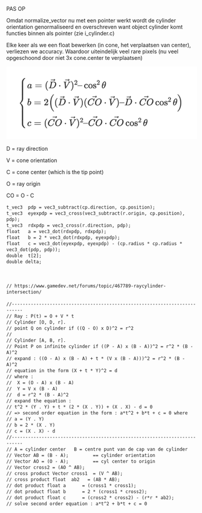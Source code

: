PAS OP

Omdat normalize_vector nu met een pointer werkt wordt de cylinder orientation genormaliseerd en overschreven
want object cylinder komt functies binnen als pointer (zie i_cylinder.c)

Elke keer als we een float bewerken (in cone, het verplaatsen van center), verliezen we accuracy. Waardoor
uiteindelijk veel rare pixels (nu veel opgeschoond door niet 3x cone.center te verplaatsen)



![plot](./cone_formula.png)



D = ray direction

V = cone orientation

C = cone center (which is the tip point)

O = ray origin

CO = O - C







    t_vec3  pdp = vec3_subtract(cp.direction, cp.position);
    t_vec3  eyexpdp = vec3_cross(vec3_subtract(r.origin, cp.position), pdp);
    t_vec3  rdxpdp = vec3_cross(r.direction, pdp);
    float   a = vec3_dot(rdxpdp, rdxpdp);
    float   b = 2 * vec3_dot(rdxpdp, eyexpdp);
    float   c = vec3_dot(eyexpdp, eyexpdp) - (cp.radius * cp.radius * vec3_dot(pdp, pdp));
    double  t[2];
    double delta;



	// https://www.gamedev.net/forums/topic/467789-raycylinder-intersection/

	//--------------------------------------------------------------------------
	// Ray : P(t) = O + V * t
	// Cylinder [O, D, r].
	// point Q on cylinder if ((Q - O) x D)^2 = r^2
	//
	// Cylinder [A, B, r].
	// Point P on infinite cylinder if ((P - A) x (B - A))^2 = r^2 * (B - A)^2
	// expand : ((O - A) x (B - A) + t * (V x (B - A)))^2 = r^2 * (B - A)^2
	// equation in the form (X + t * Y)^2 = d
	// where : 
	//  X = (O - A) x (B - A)
	//  Y = V x (B - A)
	//  d = r^2 * (B - A)^2
	// expand the equation :
	// t^2 * (Y . Y) + t * (2 * (X . Y)) + (X . X) - d = 0
	// => second order equation in the form : a*t^2 + b*t + c = 0 where
	// a = (Y . Y)
	// b = 2 * (X . Y)
	// c = (X . X) - d
	//--------------------------------------------------------------------------
	// A = cylinder center   B = centre punt van de cap van de cylinder
	// Vector AB = (B - A); 		== cylinder orientation
	// Vector AO = (O - A);			== cyl center to origin	
	// Vector cross2 = (AO ^ AB); 
	// cross product Vector cross1  = (V ^ AB); 
	// cross product float  ab2   = (AB * AB); 
	// dot product float a      = (cross1 * cross1); 
	// dot product float b      = 2 * (cross1 * cross2);
	// dot product float c      = (cross2 * cross2) - (r*r * ab2);
	// solve second order equation : a*t^2 + b*t + c = 0